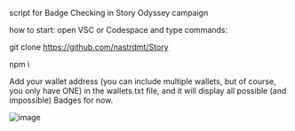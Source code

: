 script for Badge Checking in Story Odyssey campaign

how to start:
open VSC or Codespace and type commands:

git clone https://github.com/nastrdmt/Story

npm i

Add your wallet address (you can include multiple wallets, but of course, you only have ONE) in the wallets.txt file, and it will display all possible (and impossible) Badges for now.

![image](https://github.com/user-attachments/assets/fba4c5e7-7737-458f-8142-0daeb17ad115)
